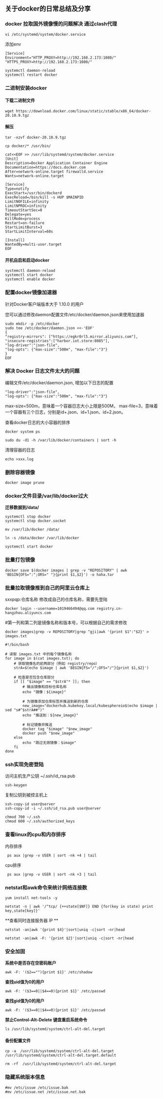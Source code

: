 ## 关于docker的日常总结及分享

### docker 拉取国外镜像慢的问题解决 通过clash代理

```
vi /etc/systemd/system/docker.service 
```
添加env
```
[Service]
Environment="HTTP_PROXY=http://192.168.2.173:1080/" "HTTPS_PROXY=http://192.168.2.173:1080/"
```
```
systemctl daemon-reload
systemctl restart docker
```

### 二进制安装docker
#### 下载二进制文件
```
wget https://download.docker.com/linux/static/stable/x86_64/docker-20.10.9.tgz
```
#### 解压
```
tar -xzvf docker-20.10.9.tgz
```
```
cp docker/* /usr/bin/
```
```
cat<<EOF >> /usr/lib/systemd/system/docker.service
[Unit]
Description=Docker Application Container Engine
Documentation=https://docs.docker.com
After=network-online.target firewalld.service
Wants=network-online.target

[Service]
Type=notify
ExecStart=/usr/bin/dockerd
ExecReload=/bin/kill -s HUP $MAINPID
LimitNOFILE=infinity
LimitNPROC=infinity
TimeoutStartSec=0
Delegate=yes
KillMode=process
Restart=on-failure
StartLimitBurst=3
StartLimitInterval=60s

[Install]
WantedBy=multi-user.target
EOF
```
#### 开机自启和启动docker
```
systemctl daemon-reload
systemctl start docker
systemctl enable docker
```





### 配置docker镜像加速器

针对Docker客户端版本大于 1.10.0 的用户

您可以通过修改daemon配置文件/etc/docker/daemon.json来使用加速器

```
sudo mkdir -p /etc/docker
sudo tee /etc/docker/daemon.json <<-'EOF'
{
"registry-mirrors": ["https://egkr0rl5.mirror.aliyuncs.com"],
"insecure-registries":["harbor.iot.store:8085"],
"log-driver":"json-file",
"log-opts": {"max-size":"500m", "max-file":"3"}
}
EOF
```



### **解决 Docker 日志文件太大的问题**

编辑文件/etc/docker/daemon.json, 增加以下日志的配置

```
"log-driver":"json-file",
"log-opts": {"max-size":"500m", "max-file":"3"}
```

max-size=500m，意味着一个容器日志大小上限是500M，
max-file=3，意味着一个容器有三个日志，分别是id+.json、id+1.json、id+2.json。

查看docker日志的大小容器的排序

```
docker system ps
```

```
sudo du -d1 -h /var/lib/docker/containers | sort -h
```

清理容器的日志

```
echo >xxx.log
```

### 删除容器镜像

```
docker image prune
```

### docker文件目录/var/lib/docker过大 

**迁移数据到/data/**

```
systemctl stop docker
systemctl stop docker.socket
```

```
mv /var/lib/docker /data/
```

```
ln -s /data/docker /var/lib/docker
```

```
systemctl start docker
```
### 批量打包镜像
```
docker save $(docker images | grep -v "REPOSITORY" | awk 'BEGIN{OFS=":";ORS=" "}{print $1,$2}') -o haha.tar
```
### 批量拉取镜像推到自己的阿里云仓库上
sxxpqp:仓库名称 修改成自己的仓库名称，需要先登陆
```
docker login --username=1019466494@qq.com registry.cn-hangzhou.aliyuncs.com
```
#第一列和第二列是镜像名称和版本号，可以根据自己的需求修改
```
docker images|grep -v REPOSITORY|grep ^gji|awk '{print $1":"$2}' > images.txt
```
```
#!/bin/bash

# 读取 images.txt 中的每个镜像名称
for image in $(cat images.txt); do
    # 获取镜像名的前两部分（例如 registry/repo）
    strA=$(echo $image | awk 'BEGIN{FS="/";OFS="/"}{print $1,$2}')

    # 检查是否包含仓库部分
    if [[ "$image" == "$strA"* ]]; then
        # 输出镜像和目标仓库名称
        echo "镜像：${image}"
        
        # 为镜像添加仓库标签并推送到新的仓库
        new_image="dockerhub.kubekey.local/kubesphereio$(echo $image | sed "s#^$strA##")"
        echo "推送到：${new_image}"

        # 标记镜像并推送
        docker tag "$image" "$new_image"
        docker push "$new_image"
    else
        echo "跳过无效镜像：$image"
    fi
done

```

### ssh实现免密登陆

访问主机生产公钥 ~/.ssh/id_rsa.pub

```
ssh-keygen
```

复制公钥到被控主机上

```
ssh-copy-id user@server
ssh-copy-id -i ~/.ssh/id_rsa.pub user@server

chmod 700 ~/.ssh
chmod 600 ~/.ssh/authorized_keys
```

### 查看linux的cpu和内存排序

内存排序

```
 ps aux |grep -v USER | sort -nk +4 | tail 
```

cpu排序

```
 ps aux |grep -v USER | sort -nk +3 | tail 
```

### netstat和awk命令来统计网络连接数

```
yum install net-tools -y
```

```
netstat -n | awk '/^tcp/ {++state[$NF]} END {for(key in state) print key,state[key]}'
```

**查看同时连接服务器 IP **

```
netstat -an|awk '{print $4}'|sort|uniq -c|sort -nr|head
```

```
netstat -an|awk -F: '{print $2}'|sort|uniq -c|sort -nr|head
```

### 安全加固

**系统中是否存在空密码账户**

```
awk -F: '($2==""){print $1}' /etc/shadow
```

**查找uid值为0的用户**

```
awk -F: '($3==0||$4==0){print $1}' /etc/passwd
```

**查找gid值为0的用户**

```
awk -F: '($3==0||$4==0){print $1}' /etc/passwd
```



**禁止Control-Alt-Delete 键盘重启系统命令**

```
ls /usr/lib/systemd/system/ctrl-alt-del.target
```



#### **备份配置文件**

```
cp -a  /usr/lib/systemd/system/ctrl-alt-del.target         /usr/lib/systemd/system/ctrl-alt-del.target.default
```

```
rm -rf  /usr/lib/systemd/system/ctrl-alt-del.target
```

### **隐藏系统版本信息**

```
#mv /etc/issue /etc/issue.bak
#mv /etc/issue.net /etc/issue.net.bak
```

